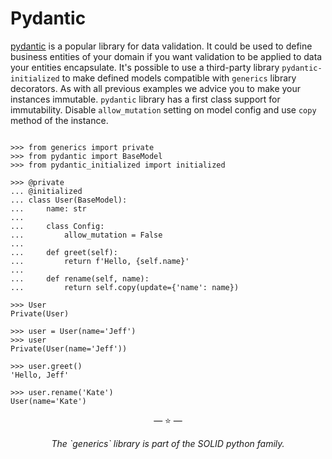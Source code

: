# Pydantic

[pydantic](https://pydantic-docs.helpmanual.io/) is a popular library for data
validation. It could be used to define business entities of your domain if you
want validation to be applied to data your entities encapsulate. It's possible
to use a third-party library `pydantic-initialized` to make defined models
compatible with `generics` library decorators. As with all previous examples we
advice you to make your instances immutable. `pydantic` library has a first
class support for immutability. Disable `allow_mutation` setting on model config
and use `copy` method of the instance.

```pycon

>>> from generics import private
>>> from pydantic import BaseModel
>>> from pydantic_initialized import initialized

>>> @private
... @initialized
... class User(BaseModel):
...     name: str
...
...     class Config:
...         allow_mutation = False
...
...     def greet(self):
...         return f'Hello, {self.name}'
...
...     def rename(self, name):
...         return self.copy(update={'name': name})

>>> User
Private(User)

>>> user = User(name='Jeff')
>>> user
Private(User(name='Jeff'))

>>> user.greet()
'Hello, Jeff'

>>> user.rename('Kate')
User(name='Kate')

```

<p align="center">&mdash; ⭐️ &mdash;</p>
<p align="center"><i>The `generics` library is part of the SOLID python family.</i></p>
